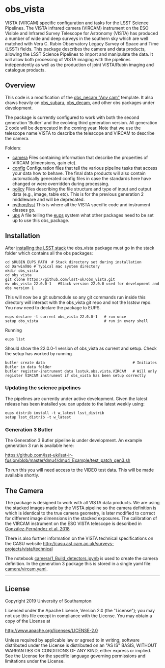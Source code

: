 # obs_vista
VISTA (VIRCAM) specific configuration and tasks for the LSST Science Pipelines. The VISTA infrared camera (VIRCAM) instrument on the ESO Visible and Infrared Survey Telescope
for Astronomy (VISTA) has produced a number of wide and deep surveys in the southern sky which are well matched with Vera C. Rubin Observatory Legacy Survey of Space and Time (LSST) fields. This package describes the camera and data products, allowing the LSST Science Pipelines to import and manipulate the data. It will allow both processing of VISTA imaging with the pipelines independently as well as the production of joint VISTA/Rubin imaging and catalogue products.

## Overview

This code is a modification of the [obs\_necam "Any cam"](https://github.com/jrmullaney/obs_necam) template. It also draws heavily on [obs\_subaru](https://github.com/lsst/obs_subaru), [obs\_decam](https://github.com/lsst/obs_decam), and other obs packages under development.

The package is currently configured to work with both the second generation 'Butler' and the evolving third generation version. All generation 2 code will be deprecated in the coming year. Note that we use the telescope name VISTA to describe the telescope and VIRCAM to describe the camera. 

Folders:

- [camera](camera) Files containing information that describe the properties of VIRCAM (dimensions, gain etc).
- [config](config) Configuration files that tell the various pipeline tasks that access your data how to behave. The final data products will also contain automatically generated config files in case the standards here have changed or were overridden during processing.
- [policy](policy) Files describing the file structure and type of input and output data (e.g., image, table etc). This is for the previous generation 2 middleware and will be deprecated.
- [python/lsst](python/lsst) This is where all the VISTA specific code and instrument classes go.
- [ups](ups) A file telling the [eups](https://developer.lsst.io/stack/eups-tutorial.html) system what other packages need to be set up to use this obs_package.

## Installation

After [installing the LSST stack](https://pipelines.lsst.io/install/newinstall.html) the obs_vista package must go in the stack folder which contains all the obs packages:


```Shell
cd $RUBIN_EUPS_PATH  # Stack directory set during installation
cd DarwinX86 # Typical mac system directory
mkdir obs_vista
cd obs_vista
git clone https://github.com/lsst-uk/obs_vista.git
mv obs_vista 22.0.0-1   #Stack version 22.0.0 used for development and obs version 1
```

This will now be a git submodule so any git commands run inside this directory will interact with the obs_vista git repo and not the lsstsw repo. You now need to declare the package to EUPS.

```Shell
eups declare -t current obs_vista 22.0.0-1   # run once
setup obs_vista                              # run in every shell
```

Running 

```Shell
eups list
```

Should show the 22.0.0-1 version of obs_vista as current and setup. Check the setup has worked by running

```Shell
butler create data                                        # Initiates Butler in data folder
butler register-instrument data lsstuk.obs.vista.VIRCAM   # Will only register VIRCAM instrument if obs_vista has been setup correctly
```

### Updating the science pipelines

The pipelines are currently under active development. Given the latest release has been installed you can update to the latest weekly using:

```Shell
eups distrib install -t w_latest lsst_distrib
setup lsst_distrib -t w_latest
```

### Generation 3 Butler

The Generation 3 Butler pipeline is under development. An example generation 3 run is available here:

https://github.com/lsst-uk/lsst-ir-fusion/blob/master/dmu4/dmu4_Example/test_patch_gen3.sh

To run this you will need access to the VIDEO test data. This will be made available shortly.



## The Camera

The package is designed to work with all VISTA data products. 
We are using the stacked images made by the VISTA pipeline so the camera definition is which is identical to the true camera geometry, is later modified to correct for different image dimensions in the stacked exposures.
The calibration of the VIRCAM instrument on the ESO VISTA telescope is described in [González-Fernández et al. 2018](https://ui.adsabs.harvard.edu/abs/2018MNRAS.474.5459G/abstract)

There is also further information on the VISTA technical specifications on the CASU website http://casu.ast.cam.ac.uk/surveys-projects/vista/technical

The notebook [camera/1_Build_detectors.ipynb](camera/1_Build_detectors.ipynb) is used to create the camera definition. In the generation 3 package this is stored in a single yaml file: [camera/vircam.yaml](camera/vircam.yaml).


---

## License

Copyright 2019 University of Southampton

Licensed under the Apache License, Version 2.0 (the "License");
you may not use this file except in compliance with the License.
You may obtain a copy of the License at

http://www.apache.org/licenses/LICENSE-2.0

Unless required by applicable law or agreed to in writing, software
distributed under the License is distributed on an "AS IS" BASIS,
WITHOUT WARRANTIES OR CONDITIONS OF ANY KIND, either express or implied.
See the License for the specific language governing permissions and
limitations under the License.
